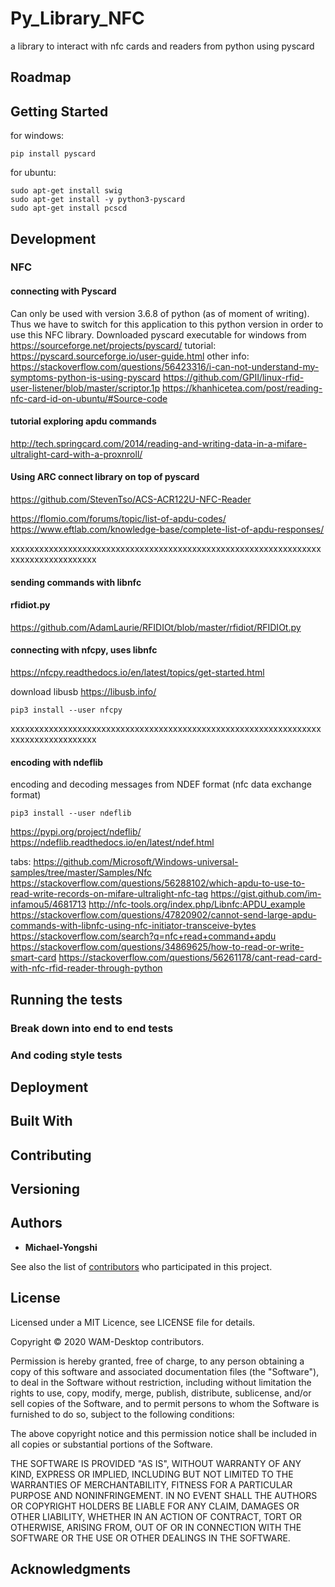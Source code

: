 # Py_Library_NFC
a library to interact with nfc cards and readers from python using pyscard

## Roadmap

## Getting Started

for windows:
```
pip install pyscard
```

for ubuntu:
```
sudo apt-get install swig
sudo apt-get install -y python3-pyscard
sudo apt-get install pcscd
```

## Development

### NFC
#### connecting with Pyscard
Can only be used with version 3.6.8 of python (as of moment of writing). Thus we have to switch for this application to this python version in order to use this NFC library.
Downloaded pyscard executable for windows from https://sourceforge.net/projects/pyscard/
tutorial: https://pyscard.sourceforge.io/user-guide.html
other info:
https://stackoverflow.com/questions/56423316/i-can-not-understand-my-symptoms-python-is-using-pyscard
https://github.com/GPII/linux-rfid-user-listener/blob/master/scriptor.1p
https://khanhicetea.com/post/reading-nfc-card-id-on-ubuntu/#Source-code

#### tutorial exploring apdu commands
http://tech.springcard.com/2014/reading-and-writing-data-in-a-mifare-ultralight-card-with-a-proxnroll/

#### Using ARC connect library on top of pyscard
https://github.com/StevenTso/ACS-ACR122U-NFC-Reader

https://flomio.com/forums/topic/list-of-apdu-codes/
https://www.eftlab.com/knowledge-base/complete-list-of-apdu-responses/

xxxxxxxxxxxxxxxxxxxxxxxxxxxxxxxxxxxxxxxxxxxxxxxxxxxxxxxxxxxxxxxxxxxxxxxxxxxxxxxxxxx
#### sending commands with libnfc

#### rfidiot.py
https://github.com/AdamLaurie/RFIDIOt/blob/master/rfidiot/RFIDIOt.py

#### connecting with nfcpy, uses libnfc
https://nfcpy.readthedocs.io/en/latest/topics/get-started.html

download libusb
https://libusb.info/

```
pip3 install --user nfcpy
```
xxxxxxxxxxxxxxxxxxxxxxxxxxxxxxxxxxxxxxxxxxxxxxxxxxxxxxxxxxxxxxxxxxxxxxxxxxxxxxxxxxx
#### encoding with ndeflib
encoding and decoding messages from NDEF format (nfc data exchange format)
```
pip3 install --user ndeflib
```

https://pypi.org/project/ndeflib/
https://ndeflib.readthedocs.io/en/latest/ndef.html

tabs:
https://github.com/Microsoft/Windows-universal-samples/tree/master/Samples/Nfc
https://stackoverflow.com/questions/56288102/which-apdu-to-use-to-read-write-records-on-mifare-ultralight-nfc-tag
https://gist.github.com/im-infamou5/4681713
http://nfc-tools.org/index.php/Libnfc:APDU_example
https://stackoverflow.com/questions/47820902/cannot-send-large-apdu-commands-with-libnfc-using-nfc-initiator-transceive-bytes
https://stackoverflow.com/search?q=nfc+read+command+apdu
https://stackoverflow.com/questions/34869625/how-to-read-or-write-smart-card
https://stackoverflow.com/questions/56261178/cant-read-card-with-nfc-rfid-reader-through-python

## Running the tests



### Break down into end to end tests



### And coding style tests



## Deployment



## Built With



## Contributing



## Versioning



## Authors

* **Michael-Yongshi** 

See also the list of [contributors](https://github.com/your/project/contributors) who participated in this project.

## License

Licensed under a MIT Licence, see LICENSE file for details.

Copyright © 2020 WAM-Desktop contributors.

Permission is hereby granted, free of charge, to any person obtaining a copy of this software and associated documentation files (the "Software"), to deal in the Software without restriction, including without limitation the rights to use, copy, modify, merge, publish, distribute, sublicense, and/or sell copies of the Software, and to permit persons to whom the Software is furnished to do so, subject to the following conditions:

The above copyright notice and this permission notice shall be included in all copies or substantial portions of the Software.

THE SOFTWARE IS PROVIDED "AS IS", WITHOUT WARRANTY OF ANY KIND, EXPRESS OR IMPLIED, INCLUDING BUT NOT LIMITED TO THE WARRANTIES OF MERCHANTABILITY, FITNESS FOR A PARTICULAR PURPOSE AND NONINFRINGEMENT. IN NO EVENT SHALL THE AUTHORS OR COPYRIGHT HOLDERS BE LIABLE FOR ANY CLAIM, DAMAGES OR OTHER LIABILITY, WHETHER IN AN ACTION OF CONTRACT, TORT OR OTHERWISE, ARISING FROM, OUT OF OR IN CONNECTION WITH THE SOFTWARE OR THE USE OR OTHER DEALINGS IN THE SOFTWARE.

## Acknowledgments
